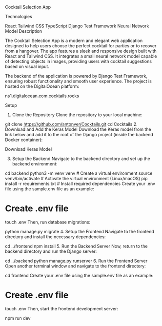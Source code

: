 Cocktail Selection App

Technologies

React
Tailwind CSS
TypeScript
Django Test Framework
Neural Network Model
Description

The Cocktail Selection App is a modern and elegant web application designed to help users choose the perfect cocktail for parties or to recover from a hangover. The app features a sleek and responsive design built with React and Tailwind CSS. It integrates a small neural network model capable of detecting objects in images, providing users with cocktail suggestions based on visual input.

The backend of the application is powered by Django Test Framework, ensuring robust functionality and smooth user experience. The project is hosted on the DigitalOcean platform:

ns1.digitalocean.com.cocktails.rocks

Setup

1. Clone the Repository
Clone the repository to your local machine:

git clone https://github.com/antonver/Cocktails.git
cd Cocktails
2. Download and Add the Keras Model
Download the Keras model from the link below and add it to the root of the Django project (inside the backend Docker container):

Download Keras Model

3. Setup the Backend
Navigate to the backend directory and set up the backend environment:

cd backend
python3 -m venv venv            # Create a virtual environment
source venv/bin/activate        # Activate the virtual environment (Linux/macOS)
pip install -r requirements.txt # Install required dependencies
Create your .env file using the sample.env file as an example:

# Create .env file
touch .env
Then, run database migrations:

python manage.py migrate
4. Setup the Frontend
Navigate to the frontend directory and install the necessary dependencies:

cd ../frontend
npm install
5. Run the Backend Server
Now, return to the backend directory and run the Django server:

cd ../backend
python manage.py runserver
6. Run the Frontend Server
Open another terminal window and navigate to the frontend directory:

cd frontend
Create your .env file using the sample.env file as an example:

# Create .env file
touch .env
Then, start the frontend development server:

npm run dev
